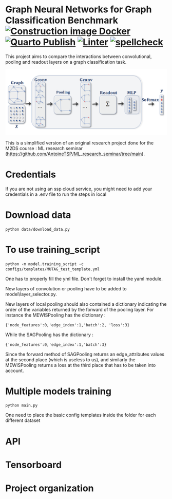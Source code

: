 # Graph Neural Networks for Graph Classification Benchmark [![Construction image Docker](https://github.com/GerardTho/ML_research_seminar/actions/workflows/prod.yml/badge.svg)](https://github.com/GerardTho/ML_research_seminar/actions/workflows/prod.yml) [![Quarto Publish](https://github.com/GerardTho/ML_research_seminar/actions/workflows/publish.yml/badge.svg)](https://github.com/GerardTho/ML_research_seminar/actions/workflows/publish.yml) [![Linter](https://github.com/GerardTho/ML_research_seminar/actions/workflows/lint.yml/badge.svg)](https://github.com/GerardTho/ML_research_seminar/actions/workflows/lint.yml) [![spellcheck](https://github.com/GerardTho/ML_research_seminar/actions/workflows/spellcheck.yml/badge.svg)](https://github.com/GerardTho/ML_research_seminar/actions/workflows/spellcheck.yml)

This project aims to compare the interactions between convolutional, pooling and readout layers on a graph classification task.

![plot](./images/standard_archi.png)

This is a simplified version of an original research project done for the M2DS course : ML research seminar (https://github.com/AntoineTSP/ML_research_seminar/tree/main).

# Credentials

If you are not using an ssp cloud service, you might need to add your credentials in a .env file to run the steps in local

# Download data

```
python data/download_data.py 
```

# To use training_script

```
python -m model.training_script -c configs/templates/MUTAG_test_template.yml
```

One has to properly fill the yml file. Don't forget to install the yaml module.

New layers of convolution or pooling have to be added to model\layer_selector.py.

New layers of local pooling should also contained a dictionary indicating the order of the variables returned by the forward of the pooling layer. For instance the MEWISPooling has the dictionary : 

```
{'node_features':0,'edge_index':1,'batch':2, 'loss':3}
```

While the SAGPooling has the dictionary :

```
{'node_features':0,'edge_index':1,'batch':3}
```

Since the forward method of SAGPooling returns an edge_attributes values at the second place (which is useless to us), and similarly the MEWISPooling returns a 
loss at the third place that has to be taken into account.

# Multiple models training

```
python main.py
```

One need to place the basic config templates inside the folder for each different dataset

# API

# Tensorboard

# Project organization
